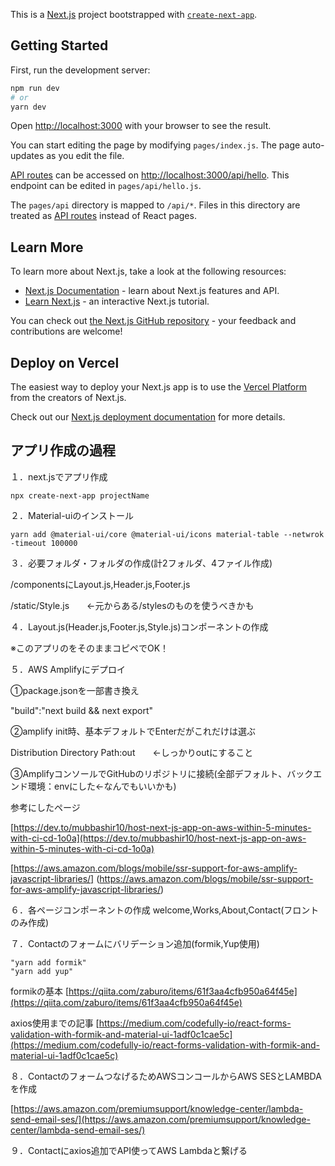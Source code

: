 This is a [Next.js](https://nextjs.org/) project bootstrapped with [`create-next-app`](https://github.com/vercel/next.js/tree/canary/packages/create-next-app).

## Getting Started

First, run the development server:

```bash
npm run dev
# or
yarn dev
```

Open [http://localhost:3000](http://localhost:3000) with your browser to see the result.

You can start editing the page by modifying `pages/index.js`. The page auto-updates as you edit the file.

[API routes](https://nextjs.org/docs/api-routes/introduction) can be accessed on [http://localhost:3000/api/hello](http://localhost:3000/api/hello). This endpoint can be edited in `pages/api/hello.js`.

The `pages/api` directory is mapped to `/api/*`. Files in this directory are treated as [API routes](https://nextjs.org/docs/api-routes/introduction) instead of React pages.

## Learn More

To learn more about Next.js, take a look at the following resources:

- [Next.js Documentation](https://nextjs.org/docs) - learn about Next.js features and API.
- [Learn Next.js](https://nextjs.org/learn) - an interactive Next.js tutorial.

You can check out [the Next.js GitHub repository](https://github.com/vercel/next.js/) - your feedback and contributions are welcome!

## Deploy on Vercel

The easiest way to deploy your Next.js app is to use the [Vercel Platform](https://vercel.com/import?utm_medium=default-template&filter=next.js&utm_source=create-next-app&utm_campaign=create-next-app-readme) from the creators of Next.js.

Check out our [Next.js deployment documentation](https://nextjs.org/docs/deployment) for more details.


## アプリ作成の過程
１．next.jsでアプリ作成

    npx create-next-app projectName


２．Material-uiのインストール

    yarn add @material-ui/core @material-ui/icons material-table --netwrok -timeout 100000


３．必要フォルダ・フォルダの作成(計2フォルダ、4ファイル作成)

  /componentsにLayout.js,Header.js,Footer.js

  /static/Style.js　　←元からある/stylesのものを使うべきかも


４．Layout.js(Header.js,Footer.js,Style.js)コンポーネントの作成

  ※このアプリのをそのままコピペでOK！


５．AWS Amplifyにデプロイ

  ➀package.jsonを一部書き換え

  "build":"next build && next export"

  ➁amplify init時、基本デフォルトでEnterだがこれだけは選ぶ

  Distribution Directory Path:out　　←しっかりoutにすること

  ➂AmplifyコンソールでGitHubのリポジトリに接続(全部デフォルト、バックエンド環境：envにした←なんでもいいかも)

  参考にしたページ

[https://dev.to/mubbashir10/host-next-js-app-on-aws-within-5-minutes-with-ci-cd-1o0a](https://dev.to/mubbashir10/host-next-js-app-on-aws-within-5-minutes-with-ci-cd-1o0a)

[https://aws.amazon.com/blogs/mobile/ssr-support-for-aws-amplify-javascript-libraries/]
(https://aws.amazon.com/blogs/mobile/ssr-support-for-aws-amplify-javascript-libraries/)


６．各ページコンポーネントの作成 welcome,Works,About,Contact(フロントのみ作成)


７．Contactのフォームにバリデーション追加(formik,Yup使用)

    "yarn add formik"
    "yarn add yup"

formikの基本
[https://qiita.com/zaburo/items/61f3aa4cfb950a64f45e](https://qiita.com/zaburo/items/61f3aa4cfb950a64f45e)

axios使用までの記事
[https://medium.com/codefully-io/react-forms-validation-with-formik-and-material-ui-1adf0c1cae5c](https://medium.com/codefully-io/react-forms-validation-with-formik-and-material-ui-1adf0c1cae5c)


８．ContactのフォームつなげるためAWSコンコールからAWS SESとLAMBDAを作成

[https://aws.amazon.com/premiumsupport/knowledge-center/lambda-send-email-ses/](https://aws.amazon.com/premiumsupport/knowledge-center/lambda-send-email-ses/)


９．Contactにaxios追加でAPI使ってAWS Lambdaと繋げる
